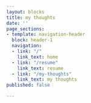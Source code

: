 ```yaml
---
layout: blocks
title: my thoughts
date: ''
page_sections:
- template: navigation-header
  block: header-1
  navigation:
  - link: "/"
    link_text: home
  - link: "/resume"
    link_text: resume
  - link: "/my-thoughts"
    link_text: my thoughts
published: false

---
```


